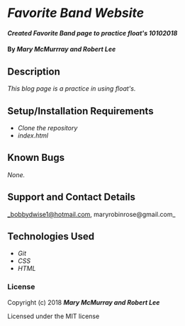 # _Favorite Band Website_

#### _Created Favorite Band page to practice float's 10102018_

#### By _**Mary McMurrray and Robert Lee**_

## Description

_This blog page is a practice in using float's._

## Setup/Installation Requirements

* _Clone the repository_
* _index.html_

## Known Bugs

_None._

## Support and Contact Details

_bobbydwise1@hotmail.com, maryrobinrose@gmail.com_

## Technologies Used

* _Git_
* _CSS_
* _HTML_

### License

Copyright (c) 2018 **_Mary McMurray and Robert Lee_**

Licensed under the MIT license
